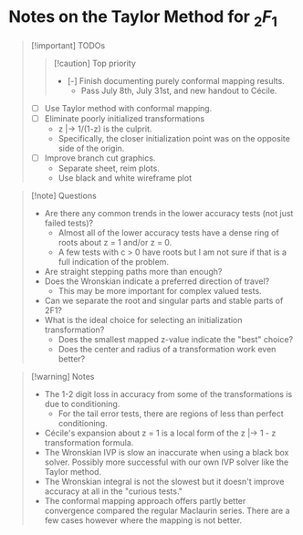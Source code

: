 # Notes on the Taylor Method for ${_2}F_1$
> [!important] TODOs
> > [!caution] Top priority
> > - [-] Finish documenting purely conformal mapping results.
> >     - Pass July 8th, July 31st, and new handout to Cécile.
> - [ ] Use Taylor method with conformal mapping.
> - [ ] Eliminate poorly initialized transformations
>     - z |-> 1/(1-z) is the culprit.
>     - Specifically, the closer initialization point was on the opposite side of the origin. 
> - [ ] Improve branch cut graphics.
>     - Separate sheet, reim plots.
>     - Use black and white wireframe plot

> [!note] Questions
> - Are there any common trends in the lower accuracy tests (not just failed tests)?
>     - Almost all of the lower accuracy tests have a dense ring of roots about z = 1 and/or z = 0.
>     - A few tests with c > 0 have roots but I am not sure if that is a full indication of the problem.
> - Are straight stepping paths more than enough?
> - Does the Wronskian indicate a preferred direction of travel?
>     - This may be more important for complex valued tests.
> - Can we separate the root and singular parts and stable parts of 2F1?
> - What is the ideal choice for selecting an initialization transformation?
>     - Does the smallest mapped z-value indicate the "best" choice?
>     - Does the center and radius of a transformation work even better?

> [!warning] Notes
> - The 1-2 digit loss in accuracy from some of the transformations is due to conditioning.
>     - For the tail error tests, there are regions of less than perfect conditioning.
> - Cécile's expansion about z = 1 is a local form of the z |-> 1 - z transformation formula.
> - The Wronskian IVP is slow an inaccurate when using a black box solver. Possibly more successful with our own IVP solver like the Taylor method.
> - The Wronskian integral is not the slowest but it doesn't improve accuracy at all in the "curious tests."
> - The conformal mapping approach offers partly better convergence compared the regular Maclaurin series. There are a few cases however where the mapping is not better. 

